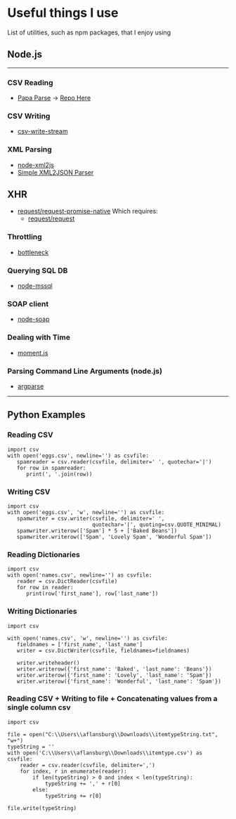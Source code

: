 # Useful things I use
List of utilities, such as npm packages, that I enjoy using

## Node.js
---

### CSV Reading
* [Papa Parse](https://www.papaparse.com/) -> [Repo Here](https://github.com/mholt/PapaParse)

### CSV Writing
* [csv-write-stream](https://github.com/maxogden/csv-write-stream)

### XML Parsing

* [node-xml2js](https://github.com/Leonidas-from-XIV/node-xml2js)
* [Simple XML2JSON Parser](https://www.npmjs.com/package/xml2json)

## XHR
* [request/request-promise-native](https://github.com/request/request-promise-native)
Which requires:
    * [request/request](https://github.com/request/request)

### Throttling
* [bottleneck](https://github.com/SGrondin/bottleneck#readme)

### Querying SQL DB
* [node-mssql](https://github.com/tediousjs/node-mssql)

### SOAP client
* [node-soap](https://github.com/vpulim/node-soap)

### Dealing with Time
* [moment.js](https://momentjs.com/)

### Parsing Command Line Arguments (node.js)
* [argparse](https://www.npmjs.com/package/argparse)

---
Python Examples
---
### Reading CSV

```
import csv
with open('eggs.csv', newline='') as csvfile:
   spamreader = csv.reader(csvfile, delimiter=' ', quotechar='|')
   for row in spamreader:
      print(', '.join(row))
```

### Writing CSV
```
import csv
with open('eggs.csv', 'w', newline='') as csvfile:
   spamwriter = csv.writer(csvfile, delimiter=' ',
                           quotechar='|', quoting=csv.QUOTE_MINIMAL)
   spamwriter.writerow(['Spam'] * 5 + ['Baked Beans'])
   spamwriter.writerow(['Spam', 'Lovely Spam', 'Wonderful Spam'])
```

### Reading Dictionaries
```
import csv
with open('names.csv', newline='') as csvfile:
   reader = csv.DictReader(csvfile)
   for row in reader:
      print(row['first_name'], row['last_name'])
```

### Writing Dictionaries
```
import csv

with open('names.csv', 'w', newline='') as csvfile:
   fieldnames = ['first_name', 'last_name']
   writer = csv.DictWriter(csvfile, fieldnames=fieldnames)

   writer.writeheader()
   writer.writerow({'first_name': 'Baked', 'last_name': 'Beans'})
   writer.writerow({'first_name': 'Lovely', 'last_name': 'Spam'})
   writer.writerow({'first_name': 'Wonderful', 'last_name': 'Spam'})
```

### Reading CSV + Writing to file + Concatenating values from a single column csv
```
import csv

file = open("C:\\Users\\aflansburg\\Downloads\\itemtypeString.txt", "w+")
typeString = ''
with open('C:\\Users\\aflansburg\\Downloads\\itemtype.csv') as csvfile:
    reader = csv.reader(csvfile, delimiter=',')
    for index, r in enumerate(reader):
        if len(typeString) > 0 and index < len(typeString):
            typeString += ',' + r[0]
        else:
            typeString += r[0]

file.write(typeString)
```
